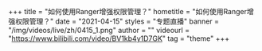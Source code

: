 +++
    title = "如何使用Ranger增强权限管理？"
    hometitle = "如何使用Ranger增强权限管理？"
    date = "2021-04-15"
    styles = "专题直播"
    banner = "/img/videos/live/zh/0415_1.png"
    author = ""
    videourl = "https://www.bilibili.com/video/BV1kb4y1D7GK" 
    tag = "theme"
+++